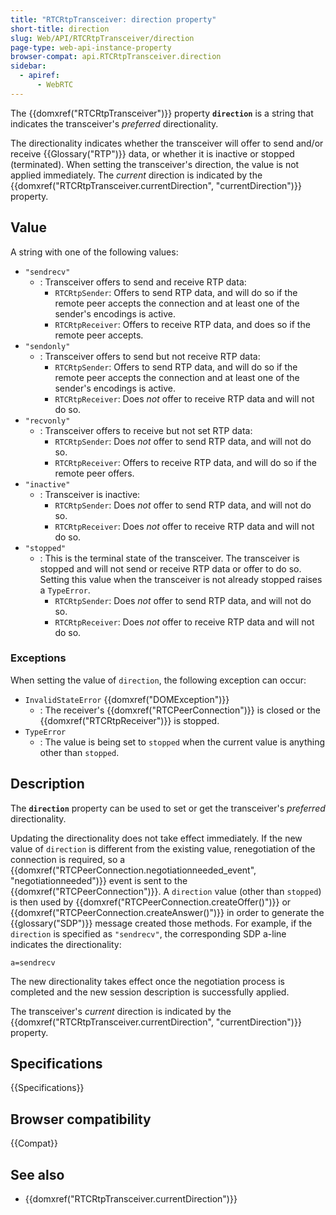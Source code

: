 ```yaml
---
title: "RTCRtpTransceiver: direction property"
short-title: direction
slug: Web/API/RTCRtpTransceiver/direction
page-type: web-api-instance-property
browser-compat: api.RTCRtpTransceiver.direction
sidebar:
  - apiref:
      - WebRTC
---
```


The {{domxref("RTCRtpTransceiver")}} property **`direction`** is a string that indicates the transceiver's _preferred_ directionality.

The directionality indicates whether the transceiver will offer to send and/or receive {{Glossary("RTP")}} data, or whether it is inactive or stopped (terminated).
When setting the transceiver's direction, the value is not applied immediately.
The _current_ direction is indicated by the {{domxref("RTCRtpTransceiver.currentDirection", "currentDirection")}} property.

## Value

A string with one of the following values:

- `"sendrecv"`
  - : Transceiver offers to send and receive RTP data:
    - `RTCRtpSender`: Offers to send RTP data, and will do so if the remote peer accepts the connection and at least one of the sender's encodings is active.
    - `RTCRtpReceiver`: Offers to receive RTP data, and does so if the remote peer accepts.
- `"sendonly"`
  - : Transceiver offers to send but not receive RTP data:
    - `RTCRtpSender`: Offers to send RTP data, and will do so if the remote peer accepts the connection and at least one of the sender's encodings is active.
    - `RTCRtpReceiver`: Does _not_ offer to receive RTP data and will not do so.
- `"recvonly"`
  - : Transceiver offers to receive but not set RTP data:
    - `RTCRtpSender`: Does _not_ offer to send RTP data, and will not do so.
    - `RTCRtpReceiver`: Offers to receive RTP data, and will do so if the remote peer offers.
- `"inactive"`
  - : Transceiver is inactive:
    - `RTCRtpSender`: Does _not_ offer to send RTP data, and will not do so.
    - `RTCRtpReceiver`: Does _not_ offer to receive RTP data and will not do so.
- `"stopped"`
  - : This is the terminal state of the transceiver.
    The transceiver is stopped and will not send or receive RTP data or offer to do so.
    Setting this value when the transceiver is not already stopped raises a `TypeError`.
    - `RTCRtpSender`: Does _not_ offer to send RTP data, and will not do so.
    - `RTCRtpReceiver`: Does _not_ offer to receive RTP data and will not do so.

### Exceptions

When setting the value of `direction`, the following exception can occur:

- `InvalidStateError` {{domxref("DOMException")}}
  - : The receiver's {{domxref("RTCPeerConnection")}} is closed or the {{domxref("RTCRtpReceiver")}} is stopped.
- `TypeError`
  - : The value is being set to `stopped` when the current value is anything other than `stopped`.

## Description

The **`direction`** property can be used to set or get the transceiver's _preferred_ directionality.

Updating the directionality does not take effect immediately.
If the new value of `direction` is different from the existing value, renegotiation of the connection is required, so a {{domxref("RTCPeerConnection.negotiationneeded_event", "negotiationneeded")}} event is sent to the {{domxref("RTCPeerConnection")}}.
A `direction` value (other than `stopped`) is then used by {{domxref("RTCPeerConnection.createOffer()")}} or {{domxref("RTCPeerConnection.createAnswer()")}} in order to generate the {{glossary("SDP")}} message created those methods.
For example, if the `direction` is specified as `"sendrecv"`, the corresponding SDP a-line indicates the directionality:

```plain
a=sendrecv
```

The new directionality takes effect once the negotiation process is completed and the new session description is successfully applied.

The transceiver's _current_ direction is indicated by the {{domxref("RTCRtpTransceiver.currentDirection", "currentDirection")}} property.

## Specifications

{{Specifications}}

## Browser compatibility

{{Compat}}

## See also

- {{domxref("RTCRtpTransceiver.currentDirection")}}
